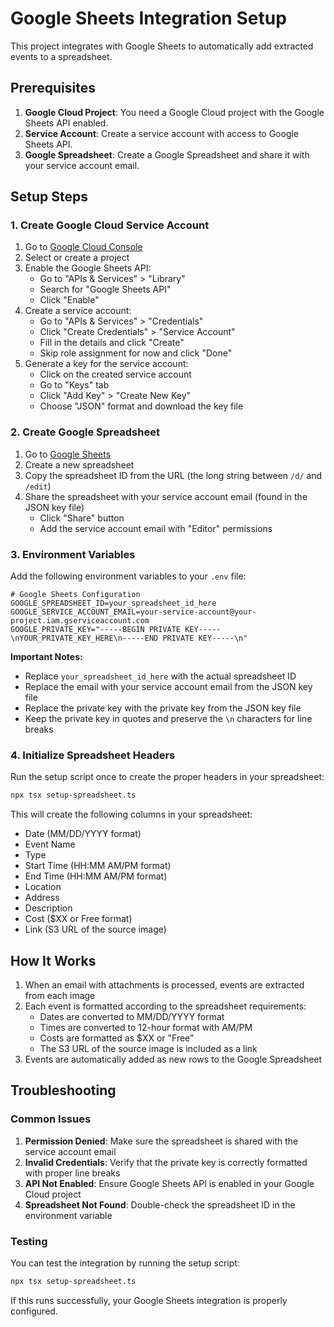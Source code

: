 # Google Sheets Integration Setup

This project integrates with Google Sheets to automatically add extracted events to a spreadsheet.

## Prerequisites

1. **Google Cloud Project**: You need a Google Cloud project with the Google Sheets API enabled.
2. **Service Account**: Create a service account with access to Google Sheets API.
3. **Google Spreadsheet**: Create a Google Spreadsheet and share it with your service account email.

## Setup Steps

### 1. Create Google Cloud Service Account

1. Go to [Google Cloud Console](https://console.cloud.google.com/)
2. Select or create a project
3. Enable the Google Sheets API:
   - Go to "APIs & Services" > "Library"
   - Search for "Google Sheets API"
   - Click "Enable"
4. Create a service account:
   - Go to "APIs & Services" > "Credentials"
   - Click "Create Credentials" > "Service Account"
   - Fill in the details and click "Create"
   - Skip role assignment for now and click "Done"
5. Generate a key for the service account:
   - Click on the created service account
   - Go to "Keys" tab
   - Click "Add Key" > "Create New Key"
   - Choose "JSON" format and download the key file

### 2. Create Google Spreadsheet

1. Go to [Google Sheets](https://sheets.google.com/)
2. Create a new spreadsheet
3. Copy the spreadsheet ID from the URL (the long string between `/d/` and `/edit`)
4. Share the spreadsheet with your service account email (found in the JSON key file)
   - Click "Share" button
   - Add the service account email with "Editor" permissions

### 3. Environment Variables

Add the following environment variables to your `.env` file:

```env
# Google Sheets Configuration
GOOGLE_SPREADSHEET_ID=your_spreadsheet_id_here
GOOGLE_SERVICE_ACCOUNT_EMAIL=your-service-account@your-project.iam.gserviceaccount.com
GOOGLE_PRIVATE_KEY="-----BEGIN PRIVATE KEY-----\nYOUR_PRIVATE_KEY_HERE\n-----END PRIVATE KEY-----\n"
```

**Important Notes:**
- Replace `your_spreadsheet_id_here` with the actual spreadsheet ID
- Replace the email with your service account email from the JSON key file
- Replace the private key with the private key from the JSON key file
- Keep the private key in quotes and preserve the `\n` characters for line breaks

### 4. Initialize Spreadsheet Headers

Run the setup script once to create the proper headers in your spreadsheet:

```bash
npx tsx setup-spreadsheet.ts
```

This will create the following columns in your spreadsheet:
- Date (MM/DD/YYYY format)
- Event Name
- Type
- Start Time (HH:MM AM/PM format)
- End Time (HH:MM AM/PM format)
- Location
- Address
- Description
- Cost ($XX or Free format)
- Link (S3 URL of the source image)

## How It Works

1. When an email with attachments is processed, events are extracted from each image
2. Each event is formatted according to the spreadsheet requirements:
   - Dates are converted to MM/DD/YYYY format
   - Times are converted to 12-hour format with AM/PM
   - Costs are formatted as $XX or "Free"
   - The S3 URL of the source image is included as a link
3. Events are automatically added as new rows to the Google Spreadsheet

## Troubleshooting

### Common Issues

1. **Permission Denied**: Make sure the spreadsheet is shared with the service account email
2. **Invalid Credentials**: Verify that the private key is correctly formatted with proper line breaks
3. **API Not Enabled**: Ensure Google Sheets API is enabled in your Google Cloud project
4. **Spreadsheet Not Found**: Double-check the spreadsheet ID in the environment variable

### Testing

You can test the integration by running the setup script:

```bash
npx tsx setup-spreadsheet.ts
```

If this runs successfully, your Google Sheets integration is properly configured. 